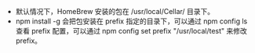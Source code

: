 * 默认情况下，HomeBrew 安装的包在 /usr/local/Cellar/ 目录下。
* npm install -g 会把包安装在 prefix 指定的目录下，可以通过 npm config ls 查看 prefix 配置，可以通过 npm config set prefix "/usr/local/test" 来修改 prefix。
